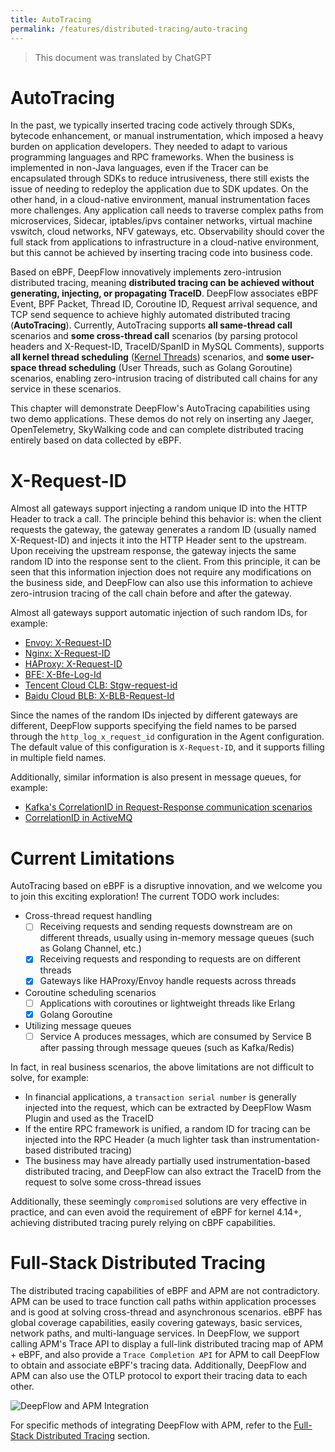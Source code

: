 ```yaml
---
title: AutoTracing
permalink: /features/distributed-tracing/auto-tracing
---
```


> This document was translated by ChatGPT

# AutoTracing

In the past, we typically inserted tracing code actively through SDKs, bytecode enhancement, or manual instrumentation, which imposed a heavy burden on application developers. They needed to adapt to various programming languages and RPC frameworks. When the business is implemented in non-Java languages, even if the Tracer can be encapsulated through SDKs to reduce intrusiveness, there still exists the issue of needing to redeploy the application due to SDK updates. On the other hand, in a cloud-native environment, manual instrumentation faces more challenges. Any application call needs to traverse complex paths from microservices, Sidecar, iptables/ipvs container networks, virtual machine vswitch, cloud networks, NFV gateways, etc. Observability should cover the full stack from applications to infrastructure in a cloud-native environment, but this cannot be achieved by inserting tracing code into business code.

Based on eBPF, DeepFlow innovatively implements zero-intrusion distributed tracing, meaning **distributed tracing can be achieved without generating, injecting, or propagating TraceID**. DeepFlow associates eBPF Event, BPF Packet, Thread ID, Coroutine ID, Request arrival sequence, and TCP send sequence to achieve highly automated distributed tracing (**AutoTracing**). Currently, AutoTracing supports **all same-thread call** scenarios and **some cross-thread call** scenarios (by parsing protocol headers and X-Request-ID, TraceID/SpanID in MySQL Comments), supports **all kernel thread scheduling** ([Kernel Threads](<https://en.wikipedia.org/wiki/Thread_(computing)>)) scenarios, and **some user-space thread scheduling** (User Threads, such as Golang Goroutine) scenarios, enabling zero-intrusion tracing of distributed call chains for any service in these scenarios.

This chapter will demonstrate DeepFlow's AutoTracing capabilities using two demo applications. These demos do not rely on inserting any Jaeger, OpenTelemetry, SkyWalking code and can complete distributed tracing entirely based on data collected by eBPF.

# X-Request-ID

Almost all gateways support injecting a random unique ID into the HTTP Header to track a call. The principle behind this behavior is: when the client requests the gateway, the gateway generates a random ID (usually named X-Request-ID) and injects it into the HTTP Header sent to the upstream. Upon receiving the upstream response, the gateway injects the same random ID into the response sent to the client. From this principle, it can be seen that this information injection does not require any modifications on the business side, and DeepFlow can also use this information to achieve zero-intrusion tracing of the call chain before and after the gateway.

Almost all gateways support automatic injection of such random IDs, for example:

- [Envoy: X-Request-ID](https://www.envoyproxy.io/docs/envoy/latest/configuration/http/http_conn_man/headers#x-request-id)
- [Nginx: X-Request-ID](https://www.nginx.com/blog/application-tracing-nginx-plus/)
- [HAProxy: X-Request-ID](https://stackoverflow.com/questions/46531909/setting-a-unique-http-request-id-with-haproxys-http-request-set-header)
- [BFE: X-Bfe-Log-Id](https://www.bfe-networks.net/en_us/modules/mod_logid/mod_logid/)
- [Tencent Cloud CLB: Stgw-request-id](https://cloud.tencent.com/document/product/214/15171)
- [Baidu Cloud BLB: X-BLB-Request-Id](https://cloud.baidu.com/doc/BLB/s/gkk3kb8ic)

Since the names of the random IDs injected by different gateways are different, DeepFlow supports specifying the field names to be parsed through the `http_log_x_request_id` configuration in the Agent configuration. The default value of this configuration is `X-Request-ID`, and it supports filling in multiple field names.

Additionally, similar information is also present in message queues, for example:

- [Kafka's CorrelationID in Request-Response communication scenarios](https://cwiki.apache.org/confluence/display/KAFKA/A+Guide+To+The+Kafka+Protocol#AGuideToTheKafkaProtocol-CommonRequestandResponseStructure)
- [CorrelationID in ActiveMQ](https://activemq.apache.org/how-should-i-implement-request-response-with-jms)

# Current Limitations

AutoTracing based on eBPF is a disruptive innovation, and we welcome you to join this exciting exploration! The current TODO work includes:

- Cross-thread request handling
  - [ ] Receiving requests and sending requests downstream are on different threads, usually using in-memory message queues (such as Golang Channel, etc.)
  - [x] Receiving requests and responding to requests are on different threads
  - [x] Gateways like HAProxy/Envoy handle requests across threads
- Coroutine scheduling scenarios
  - [ ] Applications with coroutines or lightweight threads like Erlang
  - [x] Golang Goroutine
- Utilizing message queues
  - [ ] Service A produces messages, which are consumed by Service B after passing through message queues (such as Kafka/Redis)

In fact, in real business scenarios, the above limitations are not difficult to solve, for example:

- In financial applications, a `transaction serial number` is generally injected into the request, which can be extracted by DeepFlow Wasm Plugin and used as the TraceID
- If the entire RPC framework is unified, a random ID for tracing can be injected into the RPC Header (a much lighter task than instrumentation-based distributed tracing)
- The business may have already partially used instrumentation-based distributed tracing, and DeepFlow can also extract the TraceID from the request to solve some cross-thread issues

Additionally, these seemingly `compromised` solutions are very effective in practice, and can even avoid the requirement of eBPF for kernel 4.14+, achieving distributed tracing purely relying on cBPF capabilities.

# Full-Stack Distributed Tracing

The distributed tracing capabilities of eBPF and APM are not contradictory. APM can be used to trace function call paths within application processes and is good at solving cross-thread and asynchronous scenarios. eBPF has global coverage capabilities, easily covering gateways, basic services, network paths, and multi-language services. In DeepFlow, we support calling APM's Trace API to display a full-link distributed tracing map of APM + eBPF, and also provide a `Trace Completion API` for APM to call DeepFlow to obtain and associate eBPF's tracing data. Additionally, DeepFlow and APM can also use the OTLP protocol to export their tracing data to each other.

![DeepFlow and APM Integration](https://yunshan-guangzhou.oss-cn-beijing.aliyuncs.com/pub/pic/20231002651a886330ed3.png)

For specific methods of integrating DeepFlow with APM, refer to the [Full-Stack Distributed Tracing](../../integration/input/tracing/full-stack-distributed-tracing/) section.
